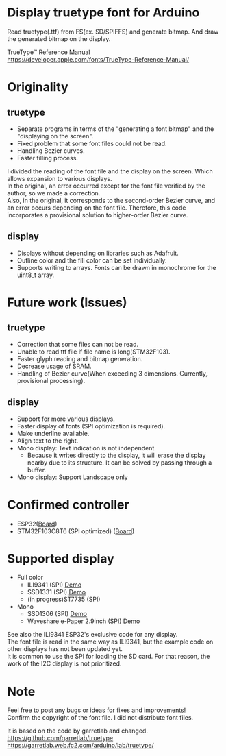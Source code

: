 # Display truetype font for Arduino  
Read truetype(.ttf) from FS(ex. SD/SPIFFS) and generate bitmap. And draw the generated bitmap on the display.  

TrueType™ Reference Manual  
https://developer.apple.com/fonts/TrueType-Reference-Manual/  


# Originality  
## truetype  
- Separate programs in terms of the "generating a font bitmap" and the "displaying on the screen".  
- Fixed problem that some font files could not be read.  
- Handling Bezier curves.  
- Faster filling process.  

I divided the reading of the font file and the display on the screen. Which allows expansion to various displays.  
In the original, an error occurred except for the font file verified by the author, so we made a correction.  
Also, in the original, it corresponds to the second-order Bezier curve, and an error occurs depending on the font file. Therefore, this code incorporates a provisional solution to higher-order Bezier curve.  

## display  
- Displays without depending on libraries such as Adafruit.  
- Outline color and the fill color can be set individually.  
- Supports writing to arrays. Fonts can be drawn in monochrome for the uint8_t array.  

# Future work (Issues)  
## truetype  
- Correction that some files can not be read.  
- Unable to read ttf file if file name is long(STM32F103).  
- Faster glyph reading and bitmap generation.  
- Decrease usage of SRAM.  
- Handling of Bezier curve(When exceeding 3 dimensions. Currently, provisional processing).  

## display  
- Support for more various displays.  
- Faster display of fonts (SPI optimization is required).  
- Make underline available.  
- Align text to the right.  
- Mono display: Text indication is not independent.  
  - Because it writes directly to the display, it will erase the display nearby due to its structure. It can be solved by passing through a buffer.  
- Mono display: Support Landscape only  

# Confirmed controller  
- ESP32([Board](https://github.com/espressif/arduino-esp32))  
- STM32F103C8T6 (SPI optimized) ([Board](https://github.com/stm32duino/Arduino_Core_STM32))  

# Supported display  
- Full color
  - ILI9341 (SPI) [Demo](https://youtu.be/_-4tfssNTYE "ILI9341")    
  - SSD1331 (SPI) [Demo](https://youtu.be/wlubShLcMqE "SSD1331")  
  - (in progress)ST7735 (SPI)  
- Mono
  - SSD1306 (SPI) [Demo](https://youtu.be/WLiS6KDrS6Q "SSD1306")  
  - Waveshare e-Paper 2.9inch (SPI) [Demo](https://youtu.be/qs_nOYCx91o "e-Paper")  

See also the ILI9341 ESP32's exclusive code for any display.  
The font file is read in the same way as ILI9341, but the example code on other displays has not been updated yet.  
It is common to use the SPI for loading the SD card. For that reason, the work of the I2C display is not prioritized.  

# Note  
Feel free to post any bugs or ideas for fixes and improvements!  
Confirm the copyright of the font file. I did not distribute font files.  

It is based on the code by garretlab and changed.  
https://github.com/garretlab/truetype  
https://garretlab.web.fc2.com/arduino/lab/truetype/  
